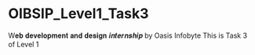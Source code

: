 # OIBSIP_Level1_Task3
W𝐞𝐛 𝐝𝐞𝐯𝐞𝐥𝐨𝐩𝐦𝐞𝐧𝐭 𝐚𝐧𝐝 𝐝𝐞𝐬𝐢𝐠𝐧 𝒊𝒏𝒕𝒆𝒓𝒏𝒔𝒉𝒊𝒑 by Oasis Infobyte
This is Task 3 of Level 1
